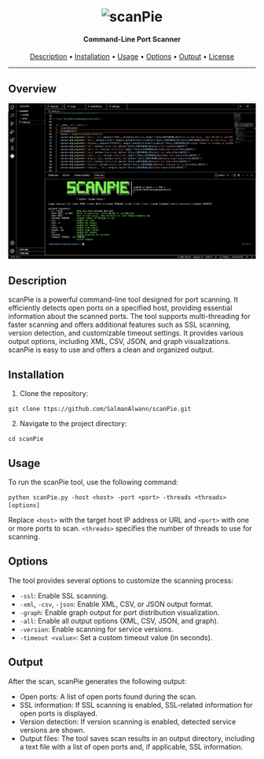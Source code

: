 <h1 align="center">
  <img src="src/logo.png" alt="scanPie" width="200px"></a>
  <br>
</h1>

<h4 align="center">Command-Line Port Scanner</h4>

<p align="center">
  <a href="#description">Description</a> •
  <a href="#installation">Installation</a> •
  <a href="#usage">Usage</a> •
  <a href="#options">Options</a> •
  <a href="#output">Output</a> •
  <a href="#license">License</a>
</p>

---

## Overview
<img src="icons/main.JPG" alt="Main Commands" width="700px">

## Description

scanPie is a powerful command-line tool designed for port scanning. It efficiently detects open ports on a specified host, providing essential information about the scanned ports. The tool supports multi-threading for faster scanning and offers additional features such as SSL scanning, version detection, and customizable timeout settings. It provides various output options, including XML, CSV, JSON, and graph visualizations. scanPie is easy to use and offers a clean and organized output.

## Installation

1. Clone the repository:
```shell
git clone ttps://github.com/SalmanAlwann/scanPie.git
```

2. Navigate to the project directory:
```shell
cd scanPie
```

## Usage

To run the scanPie tool, use the following command:

```shell
python scanPie.py -host <host> -port <port> -threads <threads> [options]
```

Replace `<host>` with the target host IP address or URL and `<port>` with one or more ports to scan. `<threads>` specifies the number of threads to use for scanning.

## Options

The tool provides several options to customize the scanning process:

- `-ssl`: Enable SSL scanning.
- `-xml`, `-csv`, `-json`: Enable XML, CSV, or JSON output format.
- `-graph`: Enable graph output for port distribution visualization.
- `-all`: Enable all output options (XML, CSV, JSON, and graph).
- `-version`: Enable scanning for service versions.
- `-timeout <value>`: Set a custom timeout value (in seconds).

## Output

After the scan, scanPie generates the following output:

- Open ports: A list of open ports found during the scan.
- SSL information: If SSL scanning is enabled, SSL-related information for open ports is displayed.
- Version detection: If version scanning is enabled, detected service versions are shown.
- Output files: The tool saves scan results in an output directory, including a text file with a list of open ports and, if applicable, SSL information.
